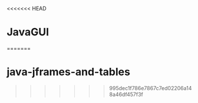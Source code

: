 <<<<<<< HEAD
# JavaGUI
=======
# java-jframes-and-tables
>>>>>>> 995dec1f786e7867c7ed02206a148a46df457f3f
